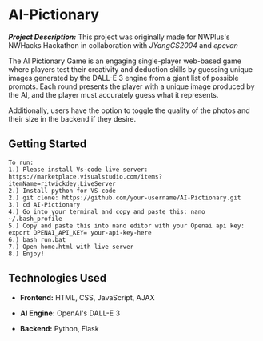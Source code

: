 # AI-Pictionary

***Project Description:***
 This project was originally made for NWPlus's NWHacks Hackathon in collaboration with *JYangCS2004* and *epcvan*

 The AI Pictionary Game is an engaging single-player web-based game where players test their creativity and deduction skills by guessing unique images generated by the DALL-E 3 engine from a giant list of possible prompts. Each round presents the player with a unique image produced by the AI, and the player must accurately guess what it represents.

 Additionally, users have the option to toggle the quality of the photos and their size in the backend if they desire.

## Getting Started

    To run:
    1.) Please install Vs-code live server: https://marketplace.visualstudio.com/items?itemName=ritwickdey.LiveServer    
    2.) Install python for VS-code
    2.) git clone: https://github.com/your-username/AI-Pictionary.git
    3.) cd AI-Pictionary
    4.) Go into your terminal and copy and paste this: nano ~/.bash_profile
    5.) Copy and paste this into nano editor with your Openai api key: export OPENAI_API_KEY= your-api-key-here
    6.) bash run.bat
    7.) Open home.html with live server
    8.) Enjoy!

## Technologies Used

- **Frontend:** HTML, CSS, JavaScript, AJAX
  
- **AI Engine:** OpenAI's DALL-E 3
  
- **Backend:** Python, Flask
  